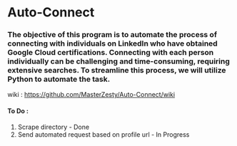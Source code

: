 # Auto-Connect
### The objective of this program is to automate the process of connecting with individuals on LinkedIn who have obtained Google Cloud certifications. Connecting with each person individually can be challenging and time-consuming, requiring extensive searches. To streamline this process, we will utilize Python to automate the task.

wiki : https://github.com/MasterZesty/Auto-Connect/wiki


#### To Do :
1. Scrape directory -  Done
2. Send automated request based on profile url - In Progress
